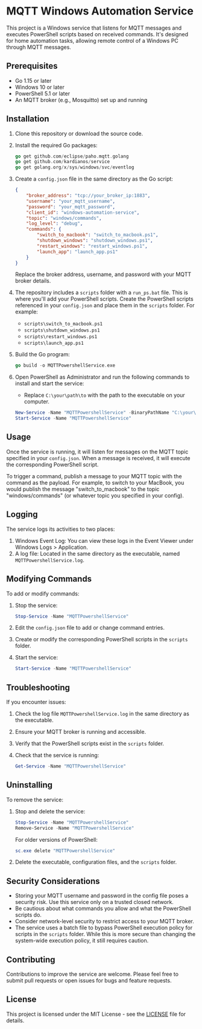 # MQTT Windows Automation Service

This project is a Windows service that listens for MQTT messages and executes PowerShell scripts based on received commands. It's designed for home automation tasks, allowing remote control of a Windows PC through MQTT messages.

## Prerequisites

- Go 1.15 or later
- Windows 10 or later
- PowerShell 5.1 or later
- An MQTT broker (e.g., Mosquitto) set up and running

## Installation

1. Clone this repository or download the source code.

2. Install the required Go packages:

   ```go
   go get github.com/eclipse/paho.mqtt.golang
   go get github.com/kardianos/service
   go get golang.org/x/sys/windows/svc/eventlog
   ```

3. Create a `config.json` file in the same directory as the Go script:

   ```json
   {
       "broker_address": "tcp://your_broker_ip:1883",
       "username": "your_mqtt_username",
       "password": "your_mqtt_password",
       "client_id": "windows-automation-service",
       "topic": "windows/commands",
       "log_level": "debug",
       "commands": {
           "switch_to_macbook": "switch_to_macbook.ps1",
           "shutdown_windows": "shutdown_windows.ps1",
           "restart_windows": "restart_windows.ps1",
           "launch_app": "launch_app.ps1"
       }
   }
   ```

   Replace the broker address, username, and password with your MQTT broker details.

4. The repository includes a `scripts` folder with a `run_ps.bat` file. This is where you'll add your PowerShell scripts. Create the PowerShell scripts referenced in your `config.json` and place them in the `scripts` folder. For example:
   - `scripts\switch_to_macbook.ps1`
   - `scripts\shutdown_windows.ps1`
   - `scripts\restart_windows.ps1`
   - `scripts\launch_app.ps1`

5. Build the Go program:

   ```go
   go build -o MQTTPowershellService.exe
   ```

6. Open PowerShell as Administrator and run the following commands to install and start the service:
   - Replace `C:\your\path\to` with the path to the executable on your computer.
  
   ```powershell
   New-Service -Name "MQTTPowershellService" -BinaryPathName "C:\your\path\to\MQTTPowershellService.exe" -DisplayName "MQTT Powershell Automation Service" -StartupType Automatic -Description "Listens for MQTT messages and runs PowerShell scripts"
   Start-Service -Name "MQTTPowershellService"
   ```

## Usage

Once the service is running, it will listen for messages on the MQTT topic specified in your `config.json`. When a message is received, it will execute the corresponding PowerShell script.

To trigger a command, publish a message to your MQTT topic with the command as the payload. For example, to switch to your MacBook, you would publish the message "switch_to_macbook" to the topic "windows/commands" (or whatever topic you specified in your config).

## Logging

The service logs its activities to two places:

1. Windows Event Log: You can view these logs in the Event Viewer under Windows Logs > Application.
2. A log file: Located in the same directory as the executable, named `MQTTPowershellService.log`.

## Modifying Commands

To add or modify commands:

1. Stop the service:

   ```powershell
   Stop-Service -Name "MQTTPowershellService"
   ```

2. Edit the `config.json` file to add or change command entries.

3. Create or modify the corresponding PowerShell scripts in the `scripts` folder.

4. Start the service:

   ```powershell
   Start-Service -Name "MQTTPowershellService"
   ```

## Troubleshooting

If you encounter issues:

1. Check the log file `MQTTPowershellService.log` in the same directory as the executable.
2. Ensure your MQTT broker is running and accessible.
3. Verify that the PowerShell scripts exist in the `scripts` folder.
4. Check that the service is running:

   ```powershell
   Get-Service -Name "MQTTPowershellService"
   ```

## Uninstalling

To remove the service:

1. Stop and delete the service:

   ```powershell
   Stop-Service -Name "MQTTPowershellService"
   Remove-Service -Name "MQTTPowershellService"
   ```

   For older versions of PowerShell:

   ```powershell
   sc.exe delete "MQTTPowershellService"
   ```

2. Delete the executable, configuration files, and the `scripts` folder.

## Security Considerations

- Storing your MQTT username and password in the config file poses a security risk. Use this service only on a trusted closed network.
- Be cautious about what commands you allow and what the PowerShell scripts do.
- Consider network-level security to restrict access to your MQTT broker.
- The service uses a batch file to bypass PowerShell execution policy for scripts in the `scripts` folder. While this is more secure than changing the system-wide execution policy, it still requires caution.

## Contributing

Contributions to improve the service are welcome. Please feel free to submit pull requests or open issues for bugs and feature requests.

## License

This project is licensed under the MIT License - see the [LICENSE](LICENSE) file for details.
